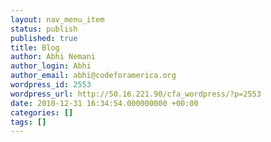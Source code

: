 ```yaml
---
layout: nav_menu_item
status: publish
published: true
title: Blog
author: Abhi Nemani
author_login: Abhi
author_email: abhi@codeforamerica.org
wordpress_id: 2553
wordpress_url: http://50.16.221.90/cfa_wordpress/?p=2553
date: 2010-12-31 16:34:54.000000000 +00:00
categories: []
tags: []
---
```


